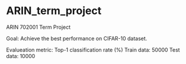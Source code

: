 # ARIN_term_project
 ARIN 702001 Term Project 

Goal: Achieve the best performance on CIFAR-10 dataset.

Evalueation metric: Top-1 classification rate (%)
Train data: 50000
Test data: 10000
